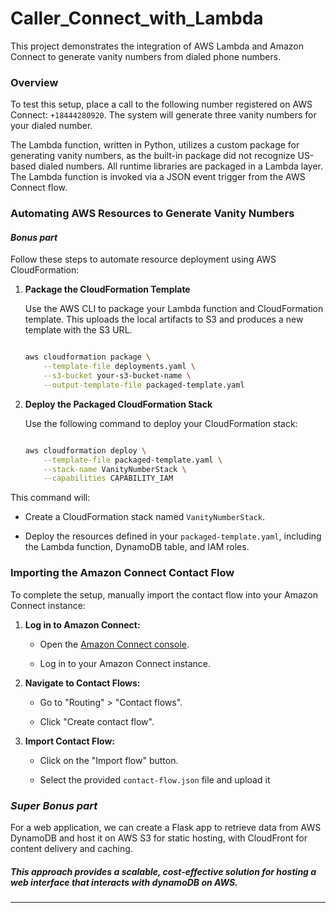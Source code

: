 

# Caller_Connect_with_Lambda
This project demonstrates the integration of AWS Lambda and Amazon Connect to generate vanity numbers from dialed phone numbers.

### Overview
To test this setup, place a call to the following number registered on AWS Connect: `+18444280920`. The system will generate three vanity numbers for your dialed number.


The Lambda function, written in Python, utilizes a custom package for generating vanity numbers, as the built-in package did not recognize US-based dialed numbers. All runtime libraries are packaged in a Lambda layer. The Lambda function is invoked via a JSON event trigger from the AWS Connect flow.

### Automating AWS Resources to Generate Vanity Numbers
#### *Bonus part*

Follow these steps to automate resource deployment using AWS CloudFormation:
1. **Package the CloudFormation Template**
   
   Use the AWS CLI to package your Lambda function and CloudFormation template. This uploads the local artifacts to S3 and produces a new template with the S3 URL.

    ```sh

    aws cloudformation package \
        --template-file deployments.yaml \
        --s3-bucket your-s3-bucket-name \
        --output-template-file packaged-template.yaml
    ```

2. **Deploy the Packaged CloudFormation Stack**

   Use the following command to deploy your CloudFormation stack:

    ```sh

    aws cloudformation deploy \
        --template-file packaged-template.yaml \
        --stack-name VanityNumberStack \
        --capabilities CAPABILITY_IAM
    ```

This command will:

- Create a CloudFormation stack named `VanityNumberStack`.

- Deploy the resources defined in your `packaged-template.yaml`, including the Lambda function, DynamoDB table, and IAM roles.

### Importing the Amazon Connect Contact Flow

To complete the setup, manually import the contact flow into your Amazon Connect instance:

1. **Log in to Amazon Connect:**

   - Open the [Amazon Connect console](https://console.aws.amazon.com/connect/).

   - Log in to your Amazon Connect instance.

2. **Navigate to Contact Flows:**

   - Go to "Routing" > "Contact flows".

   - Click "Create contact flow".
  
   

3. **Import Contact Flow:**

   - Click on the "Import flow" button.

   - Select the provided `contact-flow.json` file and upload it

### *Super Bonus part*

For a web application, we can create a Flask app to retrieve data from AWS DynamoDB and host it on AWS S3 for static hosting, with CloudFront for content delivery and caching. 

##### This approach provides a scalable, cost-effective solution for hosting a web interface that interacts with dynamoDB on AWS.
---


